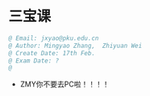 # 三宝课

```s
@ Email: jxyao@pku.edu.cn
@ Author: Mingyao Zhang,  Zhiyuan Wei
@ Create Date: 17th Feb.   
@ Exam Date: ?
@ 
```

- ZMY你不要去PC啦！！！！